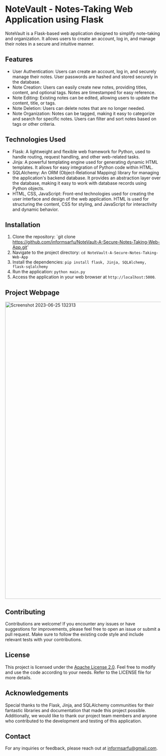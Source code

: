# NoteVault - Notes-Taking Web Application using Flask

NoteVault is a Flask-based web application designed to simplify note-taking and organization. It allows users to create an account, log in, and manage their notes in a secure and intuitive manner.

## Features

- User Authentication: Users can create an account, log in, and securely manage their notes. User passwords are hashed and stored securely in the database.
- Note Creation: Users can easily create new notes, providing titles, content, and optional tags. Notes are timestamped for easy reference.
- Note Editing: Existing notes can be edited, allowing users to update the content, title, or tags.
- Note Deletion: Users can delete notes that are no longer needed.
- Note Organization: Notes can be tagged, making it easy to categorize and search for specific notes. Users can filter and sort notes based on tags or other criteria.

## Technologies Used

- Flask: A lightweight and flexible web framework for Python, used to handle routing, request handling, and other web-related tasks.
- Jinja: A powerful templating engine used for generating dynamic HTML templates. It allows for easy integration of Python code within HTML.
- SQLAlchemy: An ORM (Object-Relational Mapping) library for managing the application's backend database. It provides an abstraction layer over the database, making it easy to work with database records using Python objects.
- HTML, CSS, JavaScript: Front-end technologies used for creating the user interface and design of the web application. HTML is used for structuring the content, CSS for styling, and JavaScript for interactivity and dynamic behavior.

## Installation

1. Clone the repository: `git clone https://github.com/informsarfu/NoteVault-A-Secure-Notes-Taking-Web-App.git'
2. Navigate to the project directory: `cd NoteVault-A-Secure-Notes-Taking-Web-App`
3. Install the dependencies: `pip install flask, Jinja, SQLAlchemy, flask-sqlalchemy`
4. Run the application: `python main.py`
5. Access the application in your web browser at `http://localhost:5000`.

## Project Webpage

<img width="960" alt="Screenshot 2023-06-25 132313" src="https://github.com/informsarfu/NoteVault-A-Secure-Notes-Taking-Web-App/assets/78136256/08018db9-5c30-4eaf-8882-789ec2ff14fd">


## Contributing

Contributions are welcome! If you encounter any issues or have suggestions for improvements, please feel free to open an issue or submit a pull request. Make sure to follow the existing code style and include relevant tests with your contributions.

## License

This project is licensed under the [Apache License 2.0](LICENSE). Feel free to modify and use the code according to your needs. Refer to the LICENSE file for more details.

## Acknowledgements

Special thanks to the Flask, Jinja, and SQLAlchemy communities for their fantastic libraries and documentation that made this project possible. Additionally, we would like to thank our project team members and anyone who contributed to the development and testing of this application.

## Contact

For any inquiries or feedback, please reach out at [informsarfu@gmail.com](mailto:informsarfu@gmail.com).

